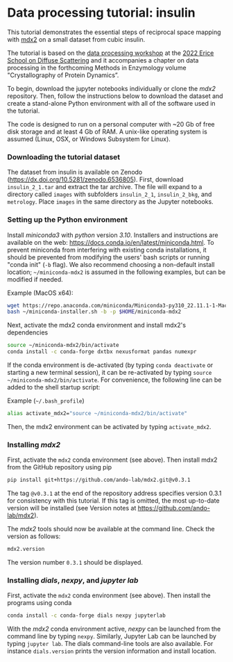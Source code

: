 # Data processing tutorial: insulin

This tutorial demonstrates the essential steps of reciprocal space mapping with [mdx2](https://github.com/ando-lab/mdx2) on a small dataset from cubic insulin.

The tutorial is based on the [data processing workshop](https://github.com/ando-lab/erice-2022-data-reduction) at the [2022 Erice School on Diffuse Scattering](https://crystalerice.org/2022/programme_ds.php) and it accompanies a chapter on data processing in the forthcoming Methods in Enzymology volume "Crystallography of Protein Dynamics”.

To begin, download the jupyter notebooks individually or clone the _mdx2_ repository. Then, follow the instructions below to download the dataset and create a stand-alone Python environment with all of the software used in the tutorial.

The code is designed to run on a personal computer with ~20 Gb of free disk storage and at least 4 Gb of RAM. A unix-like operating system is assumed (Linux, OSX, or Windows Subsystem for Linux).

### Downloading the tutorial dataset

The dataset from insulin is available on Zenodo (<https://dx.doi.org/10.5281/zenodo.6536805>). First, download `insulin_2_1.tar` and extract the tar archive. The file will expand to a directory called `images` with subfolders `insulin_2_1`, `insulin_2_bkg`, and `metrology`. Place `images` in the same directory as the Jupyter notebooks.

### Setting up the Python environment

Install _miniconda3_ with _python_ version _3.10_. Installers and instructions are available on the web: <https://docs.conda.io/en/latest/miniconda.html>. To prevent miniconda from interfering with existing conda installations, it should be prevented from modifying the users' bash scripts or running "conda init" (`-b` flag). We also recommend choosing a non-default install location; `~/miniconda-mdx2` is assumed in the following examples, but can be modified if needed.

Example (MacOS x64):
```bash
wget https://repo.anaconda.com/miniconda/Miniconda3-py310_22.11.1-1-MacOSX-x86_64.sh -O ~/miniconda-installer.sh
bash ~/miniconda-installer.sh -b -p $HOME/miniconda-mdx2
```

Next, activate the mdx2 conda environment and install mdx2's dependencies

```bash
source ~/miniconda-mdx2/bin/activate
conda install -c conda-forge dxtbx nexusformat pandas numexpr
```

If the conda environment is de-activated (by typing `conda deactivate` or starting a new terminal session), it can be re-activated by typing `source ~/miniconda-mdx2/bin/activate`. For convenience, the following line can be added to the shell startup script:

Example (`~/.bash_profile`)
```bash
alias activate_mdx2="source ~/miniconda-mdx2/bin/activate"
```

Then, the mdx2 environment can be activated by typing `activate_mdx2`.

### Installing _mdx2_

First, activate the `mdx2` conda environment (see above). Then install mdx2 from the GitHub repository using pip

```bash
pip install git+https://github.com/ando-lab/mdx2.git@v0.3.1
```

The tag `@v0.3.1` at the end of the repository address specifies version 0.3.1 for consistency with this tutorial. If this tag is omitted, the most up-to-date version will be installed (see Version notes at <https://github.com/ando-lab/mdx2>).

The _mdx2_ tools should now be available at the command line. Check the version as follows:

```bash
mdx2.version
```

The version number `0.3.1` should be displayed.

### Installing _dials_, _nexpy_, and _jupyter lab_

First, activate the `mdx2` conda environment (see above). Then install the programs using conda

```bash
conda install -c conda-forge dials nexpy jupyterlab
```

With the _mdx2_ conda environment active, _nexpy_ can be launched from the command line by typing `nexpy`. Similarly, Jupyter Lab can be launched by typing `jupyter lab`. The dials command-line tools are also available. For instance `dials.version` prints the version information and install location.
